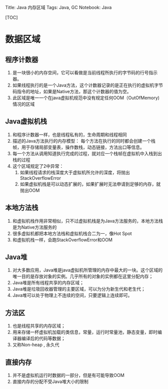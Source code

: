 Title: Java 内存区域
Tags: Java, GC
Notebook: Java

[TOC]

# 数据区域

## 程序计数器
1. 是一块很小的内存空间，它可以看做是当前线程所执行的字节码的行号指示器。
2. 如果线程执行的是一个Java方法，这个计数器记录的是正在执行的虚拟机字节码指令的地址，如果是Native方法，那这个计数器的值为空。
3. 此区域是唯一一个在java虚拟机规范中没有规定任何OOM（OutOfMemory)情况的区域

## Java虚拟机栈
1. 和程序计数器一样，也是线程私有的，生命周期和线程相同
2. 描述的Java方法执行的内存模型： 每个方法在执行的同时都会创建一个栈帧，用于存储局部变量表，操作数栈，动态链接，方法出口等信息。
3. 每一个方法从调用知道执行完成的过程，就对应一个栈帧在虚拟机中入栈到出栈的过程
4. 这个区域规定了2中异常：
   1. 如果线程请求的栈深度大于虚拟机所允许的深度，将抛出StackOverflowError
   2. 如果虚拟机栈是可以动态扩展的，如果扩展时无法申请到足够的内存，就抛出OOM

## 本地方法栈
1. 和虚拟机栈作用非常相似，只不过虚拟机栈是为Java方法服务的，本地方法栈是为Native方法服务的
2. 很多虚拟机都把本地方法栈和虚拟机栈合二为一，像Hot Spot
3. 和虚拟机栈一样，会跑StackOverflowError和OOM

## Java堆
1. 对大多数应用，Java堆是java虚拟机所管理的内存中最大的一块。这个区域的唯一目的是存放对象的实例。几乎所有的对象的实例都在这里分配内存；
2. Java堆是所有线程共享的内存区域；
3. Java堆是垃圾回收器管理的主要区域，可以为分为新生代和老生代；
4. Java堆可以处于物理上不连续的空间，只要逻辑上连续即可。

## 方法区
1. 也是线程共享的内存区域；
2. 用来存储一杯虚拟机加载的类信息，常量，运行时常量池，静态变量，即时编译器编译后的代码等数据；
3. 又称Non-heap , 永久代

## 直接内存
1. 并不是虚拟机运行时数据的一部分，但是有可能导致OOM
2. 直接内存的分配不受Java堆大小的限制
